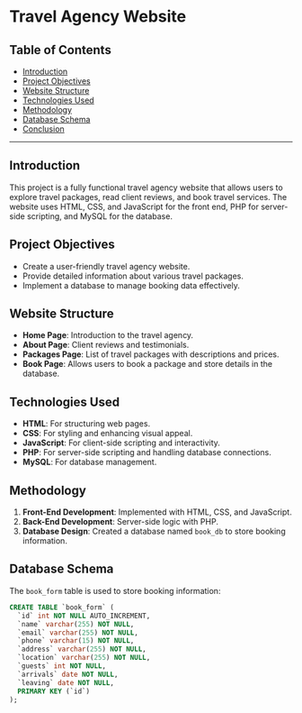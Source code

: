 # Travel Agency Website

## Table of Contents
- [Introduction](#introduction)
- [Project Objectives](#project-objectives)
- [Website Structure](#website-structure)
- [Technologies Used](#technologies-used)
- [Methodology](#methodology)
- [Database Schema](#database-schema)
- [Conclusion](#conclusion)

---

## Introduction
This project is a fully functional travel agency website that allows users to explore travel packages, read client reviews, and book travel services. The website uses HTML, CSS, and JavaScript for the front end, PHP for server-side scripting, and MySQL for the database.

## Project Objectives
- Create a user-friendly travel agency website.
- Provide detailed information about various travel packages.
- Implement a database to manage booking data effectively.

## Website Structure
- **Home Page**: Introduction to the travel agency.
- **About Page**: Client reviews and testimonials.
- **Packages Page**: List of travel packages with descriptions and prices.
- **Book Page**: Allows users to book a package and store details in the database.

## Technologies Used
- **HTML**: For structuring web pages.
- **CSS**: For styling and enhancing visual appeal.
- **JavaScript**: For client-side scripting and interactivity.
- **PHP**: For server-side scripting and handling database connections.
- **MySQL**: For database management.

## Methodology
1. **Front-End Development**: Implemented with HTML, CSS, and JavaScript.
2. **Back-End Development**: Server-side logic with PHP.
3. **Database Design**: Created a database named `book_db` to store booking information.

## Database Schema
The `book_form` table is used to store booking information:
```sql
CREATE TABLE `book_form` (
  `id` int NOT NULL AUTO_INCREMENT,
  `name` varchar(255) NOT NULL,
  `email` varchar(255) NOT NULL,
  `phone` varchar(15) NOT NULL,
  `address` varchar(255) NOT NULL,
  `location` varchar(255) NOT NULL,
  `guests` int NOT NULL,
  `arrivals` date NOT NULL,
  `leaving` date NOT NULL,
  PRIMARY KEY (`id`)
);
